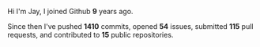 Hi I'm Jay, I joined Github **9** years ago.

Since then I've pushed **1410** commits, opened **54** issues, submitted **115** pull requests, and contributed to **15** public repositories.
